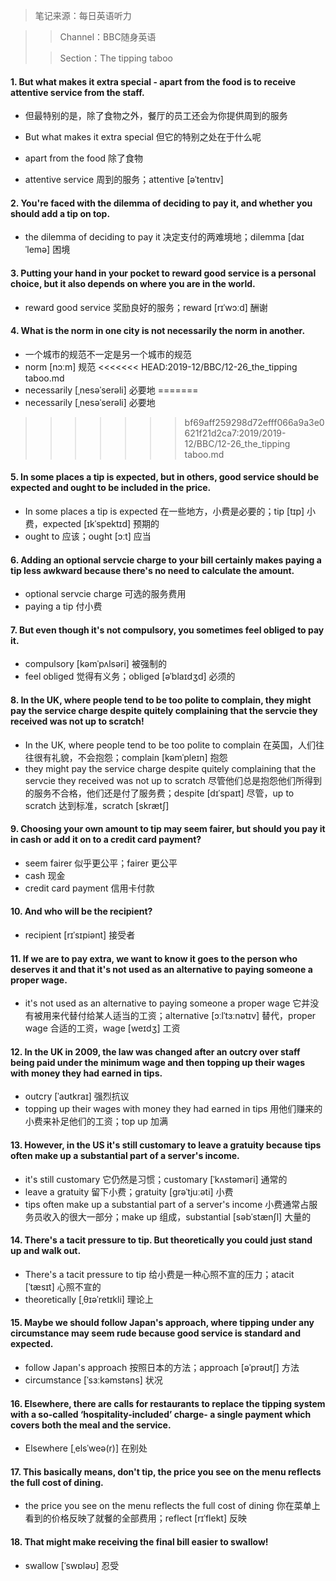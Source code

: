 > 笔记来源：每日英语听力

> > Channel：BBC随身英语
>
> > Section：The tipping taboo

#### 1. But what makes it extra special - apart from the food is to receive attentive service from the staff.

- 但最特别的是，除了食物之外，餐厅的员工还会为你提供周到的服务

- But what makes it extra special 但它的特别之处在于什么呢
- apart from the food 除了食物
- attentive service 周到的服务；attentive [əˈtentɪv] 

#### 2. You're faced with the dilemma of deciding to pay it, and whether you should add a tip on top.

- the dilemma of deciding to pay it 决定支付的两难境地；dilemma [daɪˈlemə] 困境

#### 3. Putting your hand in your pocket to reward good service is a personal choice, but it also depends on where you are in the world.

- reward good service 奖励良好的服务；reward [rɪˈwɔːd] 酬谢

#### 4. What is the norm in one city is not necessarily the norm in another. 

- 一个城市的规范不一定是另一个城市的规范
- norm [nɔːm] 规范
<<<<<<< HEAD:2019-12/BBC/12-26_the_tipping taboo.md
- necessarily [ˌnesəˈserəli] 必要地
=======
- necessarily  [ˌnesəˈserəli] 必要地
>>>>>>> bf69aff259298d72efff066a9a3e0621f21d2ca7:2019/2019-12/BBC/12-26_the_tipping taboo.md

#### 5. In some places a tip is expected, but in others, good service should be expected and ought to be included in the price.

- In some places a tip is expected 在一些地方，小费是必要的；tip [tɪp] 小费，expected [ɪkˈspektɪd] 预期的
- ought to 应该；ought [ɔːt] 应当

#### 6. Adding an optional servcie charge to your bill certainly makes paying a tip less awkward because there's no need to calculate the amount.

- optional servcie charge 可选的服务费用
- paying a tip 付小费

#### 7. But even though it's not compulsory, you sometimes feel obliged to pay it.

- compulsory [kəmˈpʌlsəri] 被强制的
- feel obliged 觉得有义务；obliged [əˈblaɪdʒd] 必须的

#### 8. In the UK, where people tend to be too polite to complain, they might pay the service charge despite quitely complaining that the servcie they received was not up to scratch!

- In the UK, where people tend to be too polite to complain 在英国，人们往往很有礼貌，不会抱怨；complain [kəmˈpleɪn] 抱怨
- they might pay the service charge despite quitely complaining that the servcie they received was not up to scratch 尽管他们总是抱怨他们所得到的服务不合格，他们还是付了服务费；despite [dɪˈspaɪt] 尽管，up to scratch 达到标准，scratch [skrætʃ]

#### 9. Choosing your own amount to tip may seem fairer, but should you pay it in cash or add it on to a credit card payment?

- seem fairer 似乎更公平；fairer 更公平
- cash 现金
- credit card payment 信用卡付款

#### 10. And who will be the recipient?

- recipient [rɪˈsɪpiənt] 接受者

#### 11. If we are to pay extra, we want to know it goes to the person who deserves it and that it's not used as an alternative to paying someone a proper wage.

- it's not used as an alternative to paying someone a proper wage 它并没有被用来代替付给某人适当的工资；alternative [ɔːlˈtɜːnətɪv] 替代，proper wage 合适的工资，wage [weɪdʒ] 工资

#### 12. In the UK in 2009, the law was changed after an outcry over staff being paid under the minimum wage and then topping up their wages with money they had earned in tips.

- outcry [ˈaʊtkraɪ] 强烈抗议
- topping up their wages with money they had earned in tips 用他们赚来的小费来补足他们的工资；top up 加满

#### 13. However, in the US it's still customary to leave a gratuity because tips often make up a substantial part of a server's income.

- it's still customary 它仍然是习惯；customary [ˈkʌstəməri] 通常的
- leave a gratuity 留下小费；gratuity [ɡrəˈtjuːəti] 小费
- tips often make up a substantial part of a server's income 小费通常占服务员收入的很大一部分；make up 组成，substantial [səbˈstænʃl] 大量的

#### 14. There's a tacit pressure to tip. But theoretically you could just stand up and walk out.

- There's a tacit pressure to tip 给小费是一种心照不宣的压力；atacit [ˈtæsɪt] 心照不宣的
- theoretically [ˌθɪəˈretɪkli] 理论上

#### 15. Maybe we should follow Japan's approach, where tipping under any circumstance may seem rude because good service is standard and expected.

- follow Japan's approach 按照日本的方法；approach [əˈprəʊtʃ] 方法
- circumstance [ˈsɜːkəmstəns] 状况

#### 16. Elsewhere, there are calls for restaurants to replace the tipping system with a so-called ‘hospitality-included’ charge- a single payment which covers both the meal and the service.

- Elsewhere [ˌelsˈweə(r)] 在别处

#### 17. This basically means, don't tip, the price you see on the menu reflects the full cost of dining.

- the price you see on the menu reflects the full cost of dining 你在菜单上看到的价格反映了就餐的全部费用；reflect [rɪˈflekt] 反映

#### 18. That might make receiving the final bill easier to swallow!

- swallow [ˈswɒləʊ] 忍受

